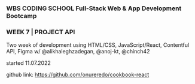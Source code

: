 ### WBS CODING SCHOOL Full-Stack Web & App Development Bootcamp
### WEEK 7 | PROJECT API

Two week of development using HTML/CSS, JavaScript/React, Contentful API, Figma w/ @alikhaleghzadegan, @anoj-kt, @chinch42

started 11.07.2022 
 
github link:  https://github.com/onureredo/cookbook-react
